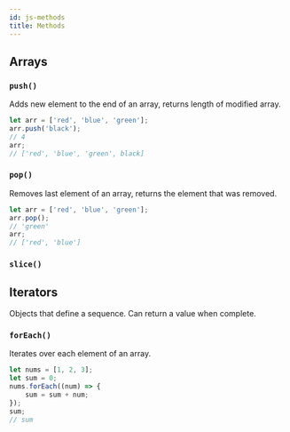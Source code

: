 ```yaml
---
id: js-methods
title: Methods
---
```


## Arrays

### `push()`

Adds new element to the end of an array, returns length of modified array.

```javascript
let arr = ['red', 'blue', 'green'];
arr.push('black');
// 4
arr;
// ['red', 'blue', 'green', black]
```

### `pop()`

Removes last element of an array, returns the element that was removed.

```javascript
let arr = ['red', 'blue', 'green'];
arr.pop();
// 'green'
arr;
// ['red', 'blue']
```

### `slice()`

## Iterators

Objects that define a sequence. Can return a value when complete.

### `forEach()`

Iterates over each element of an array.

```javascript
let nums = [1, 2, 3];
let sum = 0;
nums.forEach((num) => {
	sum = sum + num;
});
sum;
// sum
```
